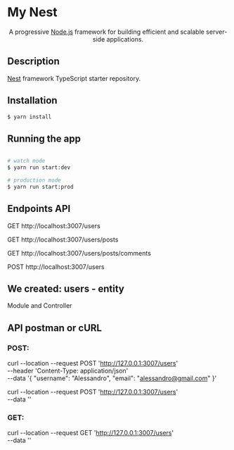  # My Nest

  <p align="center">A progressive <a href="http://nodejs.org" target="_blank">Node.js</a> framework for building efficient and scalable server-side applications.</p>
   
## Description

[Nest](https://github.com/nestjs/nest) framework TypeScript starter repository.

## Installation

```bash
$ yarn install
```

## Running the app

```bash

# watch mode
$ yarn run start:dev

# production mode
$ yarn run start:prod
```

## Endpoints API

GET http://localhost:3007/users

GET http://localhost:3007/users/posts

GET http://localhost:3007/users/posts/comments

POST http://localhost:3007/users

## We created: users - entity

Module and Controller

## API postman or cURL

### POST:

curl --location --request POST 'http://127.0.0.1:3007/users' \
--header 'Content-Type: application/json' \
--data '{
    "username": "Alessandro",
    "email": "alessandro@gmail.com"
}'

curl --location --request POST 'http://127.0.0.1:3007/users' \
--data ''

### GET:

curl --location --request GET 'http://127.0.0.1:3007/users' \
--data ''
